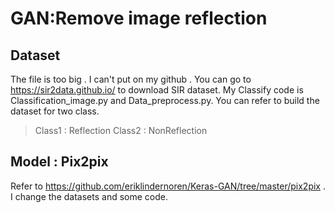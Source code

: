# GAN:Remove image reflection

## Dataset
The file is too big . I can't put on my github . You can go to https://sir2data.github.io/ to download SIR dataset. My Classify code is Classification_image.py and Data_preprocess.py. You can refer to build the dataset for two class.

> Class1 : Reflection Class2 : NonReflection


## Model : Pix2pix
Refer to https://github.com/eriklindernoren/Keras-GAN/tree/master/pix2pix . I change the datasets and some code.
